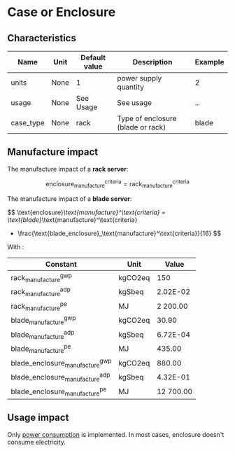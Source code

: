 # Case or Enclosure

## Characteristics

| Name       | Unit | Default value | Description                       | Example |
|------------|------|---------------|-----------------------------------|---------|
| units      | None | 1             | power supply quantity             | 2       |
| usage      | None | See Usage     | See usage                         | ..      |
| case_type  | None | rack          | Type of enclosure (blade or rack) | blade   |

## Manufacture impact

The manufacture impact of a **rack server**:

$$
\text{enclosure}_\text{manufacture}^\text{criteria} = \text{rack}_\text{manufacture}^\text{criteria}
$$

The manufacture impact of a **blade server**:

$$
\text{enclosure}_\text{manufacture}^\text{criteria} = \text{blade}_\text{manufacture}^\text{criteria}
+ \frac{\text{blade_enclosure}_\text{manufacture}^\text{criteria}}{16}
$$

With :

| Constant                                               | Unit    | Value     |
|--------------------------------------------------------|---------|-----------|
| $\text{rack}_\text{manufacture}^\text{gwp}$            | kgCO2eq | 150       |
| $\text{rack}_\text{manufacture}^\text{adp}$            | kgSbeq  | 2.02E-02  |
| $\text{rack}_\text{manufacture}^\text{pe}$             | MJ      | 2 200.00  |
| $\text{blade}_\text{manufacture}^\text{gwp}$           | kgCO2eq | 30.90     |
| $\text{blade}_\text{manufacture}^\text{adp}$           | kgSbeq  | 6.72E-04  |
| $\text{blade}_\text{manufacture}^\text{pe}$            | MJ      | 435.00    |
| $\text{blade_enclosure}_\text{manufacture}^\text{gwp}$ | kgCO2eq | 880.00    |
| $\text{blade_enclosure}_\text{manufacture}^\text{adp}$  | kgSbeq  | 4.32E-01  |
| $\text{blade_enclosure}_\text{manufacture}^\text{pe}$   | MJ      | 12 700.00 |

## Usage impact

Only [power consumption](../usage/elec_conso.md) is implemented. In most cases, enclosure doesn't consume electricity.
